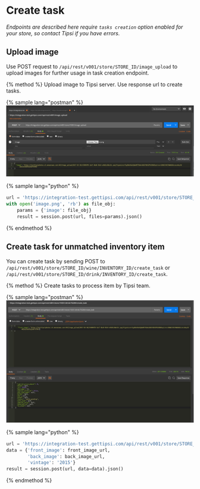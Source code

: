 # Create task

*Endpoints are described here require `tasks creation` option enabled for your store, so contact Tipsi if you have errors.*

## Upload image

Use POST request to `/api/rest/v001/store/STORE_ID/image_upload` to upload images for further usage in task creation endpoint.


{% method %}
Upload image to Tipsi server. Use response url to create tasks.

{% sample lang="postman" %}
![](/assets/image_upload.png)

{% sample lang="python" %}
```python
url = 'https://integration-test.gettipsi.com/api/rest/v001/store/STORE_ID/image_upload'
with open('image.png', 'rb') as file_obj:
    params = {'image': file_obj}
    result = session.post(url, files=params).json()
```
{% endmethod %}


## Create task for unmatched inventory item

You can create task by sending POST to `/api/rest/v001/store/STORE_ID/wine/INVENTORY_ID/create_task` or `/api/rest/v001/store/STORE_ID/drink/INVENTORY_ID/create_task`.

{% method %}
Create tasks to process item by Tipsi team.

{% sample lang="postman" %}
![](/assets/create_task.png)

{% sample lang="python" %}
```python
url = 'https://integration-test.gettipsi.com/api/rest/v001/store/STORE_ID/wine/INVENTORY_ID/create_task'
data = {'front_image': front_image_url,
        'back_image': back_image_url,
        'vintage': '2015'}
result = session.post(url, data=data).json()
```
{% endmethod %}
